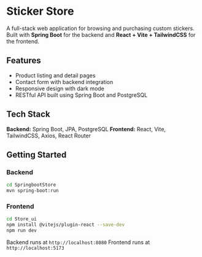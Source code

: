 # Sticker Store

A full-stack web application for browsing and purchasing custom stickers.
Built with **Spring Boot** for the backend and **React + Vite + TailwindCSS** for the frontend.

## Features

* Product listing and detail pages
* Contact form with backend integration
* Responsive design with dark mode
* RESTful API built using Spring Boot and PostgreSQL

## Tech Stack

**Backend:** Spring Boot, JPA, PostgreSQL
**Frontend:** React, Vite, TailwindCSS, Axios, React Router

## Getting Started

### Backend

```bash
cd SpringbootStore
mvn spring-boot:run
```

### Frontend

```bash
cd Store_ui
npm install @vitejs/plugin-react --save-dev
npm run dev
```

Backend runs at `http://localhost:8080`
Frontend runs at `http://localhost:5173`

